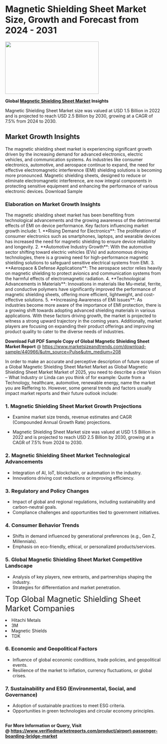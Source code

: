 <H1>Magnetic Shielding Sheet Market Size, Growth and Forecast from 2024 - 2031</H1><img class="aligncenter size-medium wp-image-584254" src="https://thirdeyenews.in/wp-content/uploads/2024/09/Global-Market-Research-300x168.jpeg" alt="" width="300" height="168" /><p><strong>Global&nbsp;<a href="https://www.marketsizeandtrends.com/download-sample/440966/&amp;utm_source=Pulse&amp;utm_medium=208">Magnetic Shielding Sheet Market</a> Insights</strong></p><p>Magnetic Shielding Sheet Market size was valued at USD 1.5 Billion in 2022 and is projected to reach USD 2.5 Billion by 2030, growing at a CAGR of 7.5% from 2024 to 2030.</p><p><h2>Market Growth Insights</h2> The magnetic shielding sheet market is experiencing significant growth driven by the increasing demand for advanced electronics, electric vehicles, and communication systems. As industries like consumer electronics, automotive, and aerospace continue to expand, the need for effective electromagnetic interference (EMI) shielding solutions is becoming more pronounced. Magnetic shielding sheets, designed to reduce or eliminate electromagnetic interference, are now integral components in protecting sensitive equipment and enhancing the performance of various electronic devices. Download Sample <h3>Elaboration on Market Growth Insights</h3> The magnetic shielding sheet market has been benefiting from technological advancements and the growing awareness of the detrimental effects of EMI on device performance. Key factors influencing market growth include: 1. **Rising Demand for Electronics**: The proliferation of consumer electronics such as smartphones, laptops, and wearable devices has increased the need for magnetic shielding to ensure device reliability and longevity. 2. **Automotive Industry Growth**: With the automotive sector shifting toward electric vehicles (EVs) and autonomous driving technologies, there is a growing need for high-performance magnetic shielding solutions to safeguard sensitive electrical systems from EMI. 3. **Aerospace & Defense Applications**: The aerospace sector relies heavily on magnetic shielding to protect avionics and communication systems from the harmful effects of electromagnetic radiation. 4. **Technological Advancements in Materials**: Innovations in materials like Mu-metal, ferrite, and conductive polymers have significantly improved the performance of magnetic shielding sheets, offering more efficient, lightweight, and cost-effective solutions. 5. **Increasing Awareness of EMI Issues**: As industries become more aware of the importance of EMI protection, there is a growing shift towards adopting advanced shielding materials in various applications. With these factors driving growth, the market is projected to witness a strong upward trajectory in the coming years. Additionally, market players are focusing on expanding their product offerings and improving product quality to cater to the diverse needs of industries. </p><p><span class=""><strong>Download Full PDF Sample Copy of Global Magnetic Shielding Sheet Market Report</strong> @ <a href="https://www.marketsizeandtrends.com/download-sample/440966/&amp;utm_source=Pulse&amp;utm_medium=208" target="_blank">https://www.marketsizeandtrends.com/download-sample/440966/&amp;utm_source=Pulse&amp;utm_medium=208</a></span></p><p>In order to make an accurate and perceptive description of future scope of a Global&nbsp;Magnetic Shielding Sheet Market Market as Global&nbsp;Magnetic Shielding Sheet Market Market of 2025, you need to describe a clear Vision &ndash; What Industry or Linda can you think of for example: Quote from a Technology, healthcare, automotive, renewable energy, name the market you are Reffering to. However, some general trends and factors usually impact market reports and their future outlook include:</p><h3>1.&nbsp;<strong>Magnetic Shielding Sheet Market Growth Projections</strong></h3><ul><li>Examine market size trends, revenue estimates and CAGR (Compounded Annual Growth Rate) projections.</li><li><p>Magnetic Shielding Sheet Market size was valued at USD 1.5 Billion in 2022 and is projected to reach USD 2.5 Billion by 2030, growing at a CAGR of 7.5% from 2024 to 2030.</p></li></ul><h3>2.&nbsp;<strong>Magnetic Shielding Sheet Market Technological Advancements</strong></h3><ul><li>Integration of AI, IoT, blockchain, or automation in the industry.</li><li>Innovations driving cost reductions or improving efficiency.</li></ul><h3>3.&nbsp;<strong>Regulatory and Policy Changes</strong></h3><ul><li>Impact of global and regional regulations, including sustainability and carbon-neutral goals.</li><li>Compliance challenges and opportunities tied to government initiatives.</li></ul><h3>4.&nbsp;<strong>Consumer Behavior Trends</strong></h3><ul><li>Shifts in demand influenced by generational preferences (e.g., Gen Z, Millennials).</li><li>Emphasis on eco-friendly, ethical, or personalized products/services.</li></ul><h3>5.&nbsp;<strong>Global Magnetic Shielding Sheet Market Competitive Landscape</strong></h3><ul><li>Analysis of key players, new entrants, and partnerships shaping the industry.</li><li>Strategies for differentiation and market penetration.</li></ul><p data-pm-slice="1 1 []"><span style="color: inherit; font-family: inherit; font-size: 25px;">Top Global Magnetic Shielding Sheet Market Companies</span></p><div class="" data-test-id=""><p><li>Hitachi Metals</li><li> 3M</li><li> Magnetic Shields</li><li> TDK</li></p></div><h3>6.&nbsp;<strong>Economic and Geopolitical Factors</strong></h3><ul><li>Influence of global economic conditions, trade policies, and geopolitical events.</li><li>Resilience of the market to inflation, currency fluctuations, or global crises.</li></ul><h3>7.&nbsp;<strong>Sustainability and ESG (Environmental, Social, and Governance)</strong></h3><ul><li>Adoption of sustainable practices to meet ESG criteria.</li><li>Opportunities in green technologies and circular economy principles.</li></ul><h2><strong style="font-size: 14px;">For More Information or Query, Visit @&nbsp;</strong><a style="background-color: #ffffff; font-size: 14px;" href="https://www.marketsizeandtrends.com/report/magnetic-shielding-sheet-market/" target="_blank">https://www.verifiedmarketreports.com/product/airport-passenger-boarding-bridge-market</a></h2>
